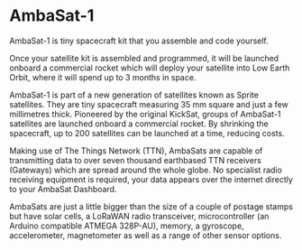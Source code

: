 # AmbaSat-1
 
AmbaSat-1 is tiny spacecraft kit that you assemble and code yourself.

Once your satellite kit is assembled and programmed, it will be launched onboard a commercial rocket which will deploy your satellite into Low Earth Orbit, where it will spend up to 3 months in space.

AmbaSat-1 is part of a new generation of satellites known as Sprite satellites. They are tiny spacecraft measuring 35 mm square and just a few millimetres thick. Pioneered by the original KickSat, groups of AmbaSat-1 satellites are launched onboard a commercial rocket. By shrinking the spacecraft, up to 200 satellites can be launched at a time, reducing costs.

Making use of The Things Network (TTN), AmbaSats are capable of transmitting data to over seven thousand earthbased TTN receivers (Gateways) which are spread around the whole globe. No specialist radio receiving equipment is required, your data appears over the internet directly to your AmbaSat Dashboard.

AmbaSats are just a little bigger than the size of a couple of postage stamps but have solar cells, a LoRaWAN radio transceiver, microcontroller (an Arduino compatible ATMEGA 328P-AU), memory, a gyroscope, accelerometer, magnetometer as well as a range of other sensor options. 

